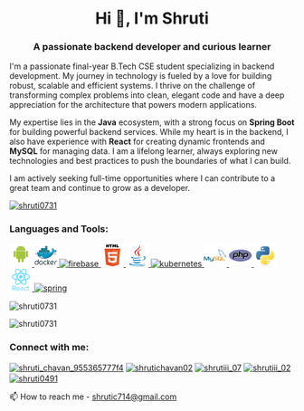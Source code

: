 

<h1 align="center">Hi 👋, I'm Shruti</h1>
<h3 align="center">A passionate backend developer and curious learner</h3>

I'm a passionate final-year B.Tech CSE student specializing in backend development. My journey in technology is fueled by a love for building robust, scalable and efficient systems. I thrive on the challenge of transforming complex problems into clean, elegant code and have a deep appreciation for the architecture that powers modern applications.

My expertise lies in the **Java** ecosystem, with a strong focus on **Spring Boot** for building powerful backend services. While my heart is in the backend, I also have experience with **React** for creating dynamic frontends and **MySQL** for managing data. I am a lifelong learner, always exploring new technologies and best practices to push the boundaries of what I can build.

I am actively seeking full-time opportunities where I can contribute to a great team and continue to grow as a developer.

<p align="left"> <a href="https://github.com/ryo-ma/github-profile-trophy"><img src="https://github-profile-trophy.vercel.app/?username=shruti0731" alt="shruti0731" /></a> </p>


<h3 align="left">Languages and Tools:</h3>
<p align="left"> <a href="https://developer.android.com" target="_blank" rel="noreferrer"> <img src="https://raw.githubusercontent.com/devicons/devicon/master/icons/android/android-original-wordmark.svg" alt="android" width="40" height="40"/> </a> <a href="https://www.docker.com/" target="_blank" rel="noreferrer"> <img src="https://raw.githubusercontent.com/devicons/devicon/master/icons/docker/docker-original-wordmark.svg" alt="docker" width="40" height="40"/> </a> <a href="https://firebase.google.com/" target="_blank" rel="noreferrer"> <img src="https://www.vectorlogo.zone/logos/firebase/firebase-icon.svg" alt="firebase" width="40" height="40"/> </a> <a href="https://www.w3.org/html/" target="_blank" rel="noreferrer"> <img src="https://raw.githubusercontent.com/devicons/devicon/master/icons/html5/html5-original-wordmark.svg" alt="html5" width="40" height="40"/> </a> <a href="https://www.java.com" target="_blank" rel="noreferrer"> <img src="https://raw.githubusercontent.com/devicons/devicon/master/icons/java/java-original.svg" alt="java" width="40" height="40"/> </a> <a href="https://kubernetes.io" target="_blank" rel="noreferrer"> <img src="https://www.vectorlogo.zone/logos/kubernetes/kubernetes-icon.svg" alt="kubernetes" width="40" height="40"/> </a> <a href="https://www.mysql.com/" target="_blank" rel="noreferrer"> <img src="https://raw.githubusercontent.com/devicons/devicon/master/icons/mysql/mysql-original-wordmark.svg" alt="mysql" width="40" height="40"/> </a> <a href="https://www.php.net" target="_blank" rel="noreferrer"> <img src="https://raw.githubusercontent.com/devicons/devicon/master/icons/php/php-original.svg" alt="php" width="40" height="40"/> </a> <a href="https://www.python.org" target="_blank" rel="noreferrer"> <img src="https://raw.githubusercontent.com/devicons/devicon/master/icons/python/python-original.svg" alt="python" width="40" height="40"/> </a> <a href="https://reactjs.org/" target="_blank" rel="noreferrer"> <img src="https://raw.githubusercontent.com/devicons/devicon/master/icons/react/react-original-wordmark.svg" alt="react" width="40" height="40"/> </a> <a href="https://spring.io/" target="_blank" rel="noreferrer"> <img src="https://www.vectorlogo.zone/logos/springio/springio-icon.svg" alt="spring" width="40" height="40"/> </a> </p>

<p><img align="center" src="https://github-readme-stats.vercel.app/api/top-langs?username=shruti0731&show_icons=true&locale=en&layout=compact" alt="shruti0731" /></p>

<p align="left"> <img src="https://komarev.com/ghpvc/?username=shruti0731&label=Profile%20views&color=0e75b6&style=flat" alt="shruti0731" /> </p>

<h3 align="left">Connect with me:</h3>
<p align="left">
<a href="https://dev.to/shruti_chavan_955365777f4" target="blank"><img align="center" src="https://raw.githubusercontent.com/rahuldkjain/github-profile-readme-generator/master/src/images/icons/Social/devto.svg" alt="shruti_chavan_955365777f4" height="30" width="40" /></a>
<a href="https://linkedin.com/in/shrutichavan02" target="blank"><img align="center" src="https://raw.githubusercontent.com/rahuldkjain/github-profile-readme-generator/master/src/images/icons/Social/linked-in-alt.svg" alt="shrutichavan02" height="30" width="40" /></a>
<a href="https://www.codechef.com/users/shrutiii_07" target="blank"><img align="center" src="https://cdn.jsdelivr.net/npm/simple-icons@3.1.0/icons/codechef.svg" alt="shrutiii_07" height="30" width="40" /></a>
<a href="https://www.leetcode.com/shrutiii_02" target="blank"><img align="center" src="https://raw.githubusercontent.com/rahuldkjain/github-profile-readme-generator/master/src/images/icons/Social/leet-code.svg" alt="shrutiii_02" height="30" width="40" /></a>
<a href="https://auth.geeksforgeeks.org/user/shruti0491" target="blank"><img align="center" src="https://raw.githubusercontent.com/rahuldkjain/github-profile-readme-generator/master/src/images/icons/Social/geeks-for-geeks.svg" alt="shruti0491" height="30" width="40" /></a>
</p>

📫 How to reach me - [shrutic714@gmail.com](shrutic714@gmail.com)

